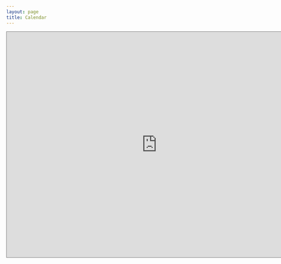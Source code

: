 ```yaml
---
layout: page
title: Calendar
---
```


<iframe src="https://calendar.google.com/calendar/embed?height=600&wkst=1&bgcolor=%23ffffff&ctz=America%2FDetroit&src=bGFkaWVzbWFuMTcyOUBnbWFpbC5jb20&src=dmJmbm5mZGFxZ3Fyb3ZmbGl2cGMwN2xkdG9AZ3JvdXAuY2FsZW5kYXIuZ29vZ2xlLmNvbQ&src=YjFtYWNtc21wczI1NWpoaWd0Y2RjOHRzbm9AZ3JvdXAuY2FsZW5kYXIuZ29vZ2xlLmNvbQ&src=MGo2Z3EyNG92czBkc29ybzA1b2JxNDByc2dAZ3JvdXAuY2FsZW5kYXIuZ29vZ2xlLmNvbQ&src=OWRydjdhZHVjNmlnNm02MzA5dTExMWJjbXNAZ3JvdXAuY2FsZW5kYXIuZ29vZ2xlLmNvbQ&src=Y3YzZ21tZjBjbWZuZms4NG1hZGJlN2YzaWtAZ3JvdXAuY2FsZW5kYXIuZ29vZ2xlLmNvbQ&src=ODhkZjhlOTU2NzhiMzg0MDY1NjdmNDcxZmE1N2I1ZmFiMTYzMGQ4MzNmNDRmNjgyNWI2YzU1YmE0NzZjMDliYkBncm91cC5jYWxlbmRhci5nb29nbGUuY29t&src=YWRkcmVzc2Jvb2sjY29udGFjdHNAZ3JvdXAudi5jYWxlbmRhci5nb29nbGUuY29t&color=%23039BE5&color=%23616161&color=%23F09300&color=%23F4511E&color=%2333B679&color=%238E24AA&color=%23795548&color=%2333B679" style="border:solid 1px #777" width="800" height="600" frameborder="0" scrolling="no"></iframe>
